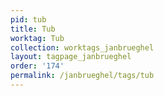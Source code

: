 ```yaml
---
pid: tub
title: Tub
worktag: Tub
collection: worktags_janbrueghel
layout: tagpage_janbrueghel
order: '174'
permalink: /janbrueghel/tags/tub
---
```

